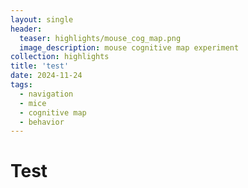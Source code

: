 ```yaml
---
layout: single
header:
  teaser: highlights/mouse_cog_map.png
  image_description: mouse cognitive map experiment
collection: highlights
title: 'test'
date: 2024-11-24
tags:
  - navigation
  - mice
  - cognitive map
  - behavior
---
```


Test
=====